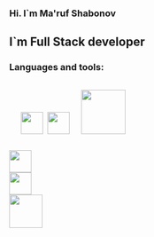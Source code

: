 ### Hi. I`m Ma'ruf Shabonov
<h2>I`m Full Stack developer</h2>
<h3>Languages and tools:</h3>
<code>
   <img src="https://encrypted-tbn0.gstatic.com/images?q=tbn:ANd9GcShE-HhNbjxLXo3zHtRi8O323jrg4AQ_uZFrIjqkBoLFOjLRtkod8vH5_qptgpkjtjPsnk&usqp=CAU" width="40px"> <img src="https://w7.pngwing.com/pngs/640/199/png-transparent-javascript-logo-html-javascript-logo-angle-text-rectangle-thumbnail.png" width="40px">   <img src="https://www.vhv.rs/dpng/d/411-4111419_data-science-png-big-data-logo-data-science.png" width="80px"> 
   
   <img src="https://w7.pngwing.com/pngs/159/366/png-transparent-django-python-computer-icons-logo-python-text-label-rectangle-thumbnail.png" width="40px"> <img src="https://w7.pngwing.com/pngs/493/735/png-transparent-node-js-javascript-express-js-mongodb-github-github-angle-text-logo-thumbnail.png" width="40px">  <img src="https://www.creativefabrica.com/wp-content/uploads/2022/02/24/Ai-artificial-intelligence-virtual-ico-Graphics-25923401-1-580x386.jpg" width="60px"> 
    
   
 </code>
 </code>


